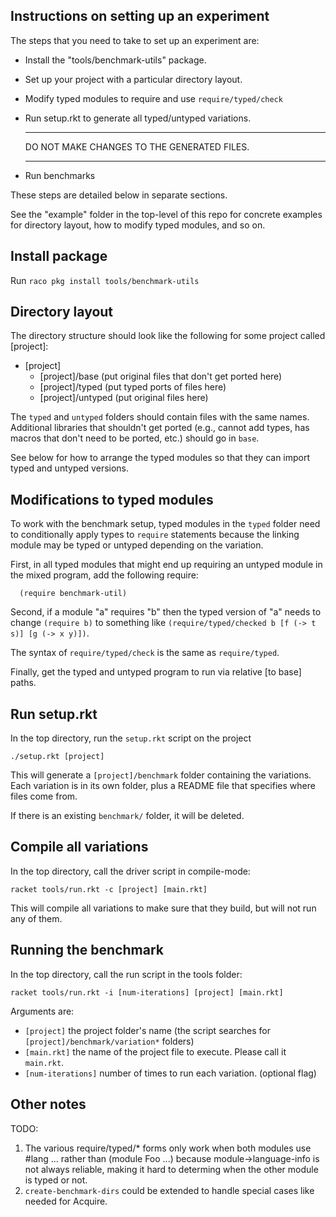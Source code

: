Instructions on setting up an experiment
----------------------------------------

The steps that you need to take to set up an experiment are:

  * Install the "tools/benchmark-utils" package.
  * Set up your project with a particular directory layout.
  * Modify typed modules to require and use `require/typed/check`
  * Run setup.rkt to generate all typed/untyped variations.

     ******************************************
     DO NOT MAKE CHANGES TO THE GENERATED FILES.
     ******************************************

  * Run benchmarks

These steps are detailed below in separate sections.

See the "example" folder in the top-level of this repo
for concrete examples for directory layout, how to modify typed
modules, and so on.

Install package
---------------

Run `raco pkg install tools/benchmark-utils`

Directory layout
----------------

The directory structure should look like the following for some project
called [project]:

  * [project]
    * [project]/base (put original files that don't get ported here)
    * [project]/typed (put typed ports of files here)
    * [project]/untyped (put original files here)

The `typed` and `untyped` folders should contain files with the same
names. Additional libraries that shouldn't get ported (e.g., cannot add
types, has macros that don't need to be ported, etc.) should go in
`base`.

See below for how to arrange the typed modules so that they can import
typed and untyped versions. 

Modifications to typed modules
------------------------------

To work with the benchmark setup, typed modules in the `typed` folder need
to conditionally apply types to `require` statements because the linking
module may be typed or untyped depending on the variation.

First, in all typed modules that might end up requiring an untyped module
in the mixed program, add the following require:

````
  (require benchmark-util)
````

Second, if a module "a" requires "b" then the typed version of
"a" needs to change `(require b)` to something like
`(require/typed/checked b [f (-> t s)] [g (-> x y)])`.

The syntax of `require/typed/check` is the same as `require/typed`.

Finally, get the typed and untyped program to run via relative [to base]
paths. 

Run setup.rkt
-------------

In the top directory, run the `setup.rkt` script on the project 

  `./setup.rkt [project]`

This will generate a `[project]/benchmark` folder containing the variations.
Each variation is in its own folder, plus a README file that specifies
where files come from.

If there is an existing `benchmark/` folder, it will be deleted.

Compile all variations
----------------------

In the top directory, call the driver script in compile-mode:

  `racket tools/run.rkt -c [project] [main.rkt]`

This will compile all variations to make sure that they build, but
will not run any of them.

Running the benchmark
---------------------

In the top directory, call the run script in the tools folder:

  `racket tools/run.rkt -i [num-iterations] [project] [main.rkt]`

Arguments are:
- `[project]` the project folder's name (the script searches for `[project]/benchmark/variation*` folders)
- `[main.rkt]` the name of the project file to execute. Please call it `main.rkt`.
- `[num-iterations]` number of times to run each variation. (optional flag)


Other notes
-----------

TODO:
1. The various require/typed/* forms only work when both modules use #lang ...
   rather than (module Foo ...) because module->language-info is not always
   reliable, making it hard to determing when the other module is typed or not.
2. `create-benchmark-dirs` could be extended to handle special cases like
   needed for Acquire.
